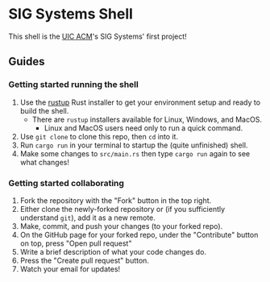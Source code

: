 # SIG Systems Shell

This shell is the [UIC ACM](https://acmuic.org/)'s SIG Systems' first project!

## Guides
### Getting started running the shell
1. Use the [rustup](https://rustup.rs/) Rust installer to get your environment setup and ready to build the shell.
    - There are `rustup` installers available for Linux, Windows, and MacOS.
      - Linux and MacOS users need only to run a quick command.
2. Use `git clone` to clone this repo, then `cd` into it.
3. Run `cargo run` in your terminal to startup the (quite unfinished) shell.
4. Make some changes to `src/main.rs` then type `cargo run` again to see what changes!

### Getting started collaborating 
1. Fork the repository with the "Fork" button in the top right.
2. Either clone the newly-forked repository or (if you sufficiently understand `git`), add it as a new remote.
3. Make, commit, and push your changes (to your forked repo).
4. On the GitHub page for your forked repo, under the "Contribute" button on top, press "Open pull request"
5. Write a brief description of what your code changes do.
6. Press the "Create pull request" button.
7. Watch your email for updates!
